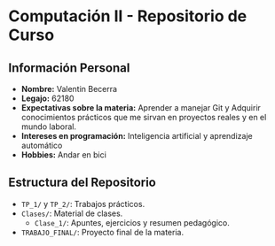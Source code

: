 # Computación II - Repositorio de Curso

## Información Personal
- **Nombre:** Valentin Becerra
- **Legajo:** 62180
- **Expectativas sobre la materia:** Aprender a manejar Git y Adquirir conocimientos prácticos que me sirvan en proyectos reales y en el mundo laboral.
- **Intereses en programación:** Inteligencia artificial y aprendizaje automático
- **Hobbies:** Andar en bici

## Estructura del Repositorio
- `TP_1/` y `TP_2/`: Trabajos prácticos.
- `Clases/`: Material de clases.
  - `Clase_1/`: Apuntes, ejercicios y resumen pedagógico.
- `TRABAJO_FINAL/`: Proyecto final de la materia.